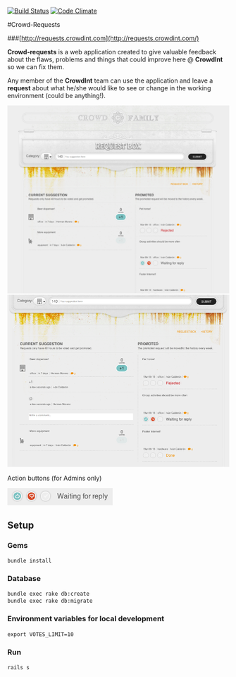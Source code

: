 [![Build Status](https://travis-ci.org/crowdint/requests-crowdint-com.png?branch=master)](https://travis-ci.org/crowdint/requests-crowdint-com)
[![Code Climate](https://codeclimate.com/github/crowdint/requests-crowdint-com.png)](https://codeclimate.com/github/crowdint/requests-crowdint-com)

#Crowd-Requests

###[http://requests.crowdint.com](http://requests.crowdint.com/)

**Crowd-requests** is a web application created to give valuable feedback about the flaws, problems and things that could improve here @ **CrowdInt** so we can fix them.

Any member of the **CrowdInt** team can use the application and leave a **request** about what he/she would like to see or change in the working environment (could be anything!).

 ![Crowd Requests](doc/images/crowd_requests.png)
 ![Crowd Requests](doc/images/crowd_requests_comments.png)
 
Action buttons (for Admins only)
 
 ![Crowd Requests](doc/images/crowd_requests_admin.png)

## Setup


### Gems

```
bundle install
```

### Database

```
bundle exec rake db:create
bundle exec rake db:migrate
```

### Environment variables for local development
	export VOTES_LIMIT=10

### Run

```
rails s
```
